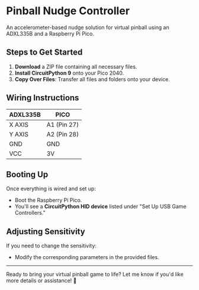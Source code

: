 # Pinball Nudge Controller

An accelerometer-based nudge solution for virtual pinball using an ADXL335B and a Raspberry Pi Pico.

## Steps to Get Started

1. **Download** a ZIP file containing all necessary files.
2. **Install CircuitPython 9** onto your Pico 2040.
3. **Copy Over Files**: Transfer all files and folders onto your device.

## Wiring Instructions

| ADXL335B       | PICO            |
|----------------|-----------------|
| X AXIS         | A1 (Pin 27)     |
| Y AXIS         | A2 (Pin 28)     |
| GND            | GND             |
| VCC            | 3V              |

## Booting Up

Once everything is wired and set up:
- Boot the Raspberry Pi Pico.
- You'll see a **CircuitPython HID device** listed under "Set Up USB Game Controllers."

## Adjusting Sensitivity

If you need to change the sensitivity:
- Modify the corresponding parameters in the provided files.

---

Ready to bring your virtual pinball game to life? Let me know if you'd like more details or assistance! 🚀
